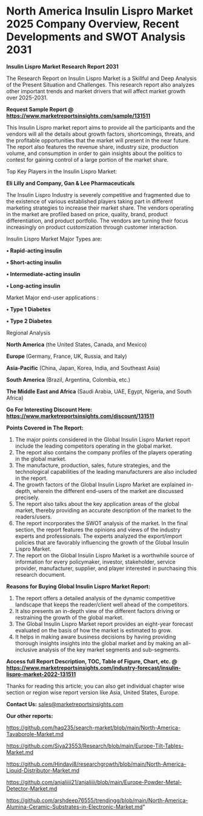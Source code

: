 # North America Insulin Lispro Market 2025 Company Overview, Recent Developments and SWOT Analysis 2031

<strong>Insulin Lispro Market Research Report 2031</strong>

The Research Report on Insulin Lispro Market is a Skillful and Deep Analysis of the Present Situation and Challenges. This research report also analyzes other important trends and market drivers that will affect market growth over 2025-2031.

<strong>Request Sample Report @ <a href=https://www.marketreportsinsights.com/sample/131511>https://www.marketreportsinsights.com/sample/131511</a></strong>

This Insulin Lispro market report aims to provide all the participants and the vendors will all the details about growth factors, shortcomings, threats, and the profitable opportunities that the market will present in the near future. The report also features the revenue share, industry size, production volume, and consumption in order to gain insights about the politics to contest for gaining control of a large portion of the market share.

Top Key Players in the Insulin Lispro Market:

<strong>Eli Lilly and Company, Gan & Lee Pharmaceuticals</strong>

The Insulin Lispro Industry is severely competitive and fragmented due to the existence of various established players taking part in different marketing strategies to increase their market share. The vendors operating in the market are profiled based on price, quality, brand, product differentiation, and product portfolio. The vendors are turning their focus increasingly on product customization through customer interaction.

Insulin Lispro Market Major Types are:

<strong>• Rapid-acting insulin

• Short-acting insulin

• Intermediate-acting insulin

• Long-acting insulin</strong>

Market Major end-user applications :

<strong>• Type 1 Diabetes

• Type 2 Diabetes</strong>

Regional Analysis

</u><strong><b>North America</b></strong> (the United States, Canada, and Mexico)

<strong><b>Europe </b></strong>(Germany, France, UK, Russia, and Italy)

<strong><b>Asia-Pacific</b></strong> (China, Japan, Korea, India, and Southeast Asia)

<strong><b>South America</b></strong> (Brazil, Argentina, Colombia, etc.)

<strong><b>The Middle East and Africa</b></strong> (Saudi Arabia, UAE, Egypt, Nigeria, and South Africa)

<strong>Go For Interesting Discount Here: <a href=https://www.marketreportsinsights.com/discount/131511>https://www.marketreportsinsights.com/discount/131511</a></strong>

<strong>Points Covered in The Report:</strong>
<ol>
  <li>The major points considered in the Global Insulin Lispro Market report include the leading competitors operating in the global market.</li>
  <li>The report also contains the company profiles of the players operating in the global market.</li>
  <li>The manufacture, production, sales, future strategies, and the technological capabilities of the leading manufacturers are also included in the report.</li>
  <li>The growth factors of the Global Insulin Lispro Market are explained in-depth, wherein the different end-users of the market are discussed precisely.</li>
  <li>The report also talks about the key application areas of the global market, thereby providing an accurate description of the market to the readers/users.</li>
  <li>The report incorporates the SWOT analysis of the market. In the final section, the report features the opinions and views of the industry experts and professionals. The experts analyzed the export/import policies that are favorably influencing the growth of the Global Insulin Lispro Market.</li>
  <li>The report on the Global Insulin Lispro Market is a worthwhile source of information for every policymaker, investor, stakeholder, service provider, manufacturer, supplier, and player interested in purchasing this research document.</li>
</ol>
<strong>Reasons for Buying Global Insulin Lispro Market Report:</strong>

<ol>
  <li>The report offers a detailed analysis of the dynamic competitive landscape that keeps the reader/client well ahead of the competitors.</li>
  <li>It also presents an in-depth view of the different factors driving or restraining the growth of the global market.</li>
  <li>The Global Insulin Lispro Market report provides an eight-year forecast evaluated on the basis of how the market is estimated to grow.</li>
  <li>It helps in making aware business decisions by having providing thorough insights insights into the global market and by making an all-inclusive analysis of the key market segments and sub-segments.</li>
</ol>
<strong>Access full Report Description, TOC, Table of Figure, Chart, etc. @ <a href=https://www.marketreportsinsights.com/industry-forecast/insulin-lispro-market-2022-131511>https://www.marketreportsinsights.com/industry-forecast/insulin-lispro-market-2022-131511</a></strong>


Thanks for reading this article; you can also get individual chapter wise section or region wise report version like Asia, United States, Europe.

<strong>Contact Us:</strong>
sales@marketreportsinsights.com

<strong>Our other reports:</strong>

<a href=https://github.com/haq235/search-market/blob/main/North-America-Tavaborole-Market.md>https://github.com/haq235/search-market/blob/main/North-America-Tavaborole-Market.md</a>

<a href=https://github.com/Siya23553/Research/blob/main/Europe-Tilt-Tables-Market.md>https://github.com/Siya23553/Research/blob/main/Europe-Tilt-Tables-Market.md</a>

<a href=https://github.com/Hindavi8/researchgrowth/blob/main/North-America-Liquid-Distributor-Market.md>https://github.com/Hindavi8/researchgrowth/blob/main/North-America-Liquid-Distributor-Market.md</a>

<a href=https://github.com/anjaliiii21/anjaliiii/blob/main/Europe-Powder-Metal-Detector-Market.md>https://github.com/anjaliiii21/anjaliiii/blob/main/Europe-Powder-Metal-Detector-Market.md</a>

<a href=https://github.com/arshdeep76555/trendingg/blob/main/North-America-Alumina-Ceramic-Substrates-in-Electronic-Market.md>https://github.com/arshdeep76555/trendingg/blob/main/North-America-Alumina-Ceramic-Substrates-in-Electronic-Market.md</a>"
